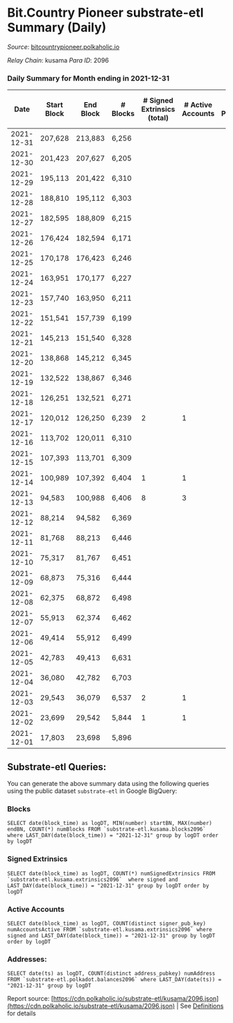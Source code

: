 # Bit.Country Pioneer substrate-etl Summary (Daily)

_Source_: [bitcountrypioneer.polkaholic.io](https://bitcountrypioneer.polkaholic.io)

*Relay Chain*: kusama
*Para ID*: 2096



### Daily Summary for Month ending in 2021-12-31


| Date | Start Block | End Block | # Blocks | # Signed Extrinsics (total) | # Active Accounts | # Passive | # New | # Addresses with Balances | # Events | # Transfers | # XCM Transfers In | # XCM Transfers Out |
| ---- | ----------- | --------- | -------- | --------------------------- | ----------------- | --------- | ----- | ------------------------- | -------- | ----------- | ------------------ | ------------------- |
| 2021-12-31 | 207,628 | 213,883 | 6,256  |  |  |  |  | 5 | 12,513 |   |   |   |
| 2021-12-30 | 201,423 | 207,627 | 6,205  |  |  |  |  | 5 | 12,411 |   |   |   |
| 2021-12-29 | 195,113 | 201,422 | 6,310  |  |  |  |  | 5 | 12,620 |   |   |   |
| 2021-12-28 | 188,810 | 195,112 | 6,303  |  |  |  |  | 5 | 12,607 |   |   |   |
| 2021-12-27 | 182,595 | 188,809 | 6,215  |  |  |  |  | 5 | 12,431 |   |   |   |
| 2021-12-26 | 176,424 | 182,594 | 6,171  |  |  |  |  | 5 | 12,343 |   |   |   |
| 2021-12-25 | 170,178 | 176,423 | 6,246  |  |  |  |  | 5 | 12,493 |   |   |   |
| 2021-12-24 | 163,951 | 170,177 | 6,227  |  |  |  |  | 5 | 12,455 |   |   |   |
| 2021-12-23 | 157,740 | 163,950 | 6,211  |  |  |  |  | 5 | 12,423 |   |   |   |
| 2021-12-22 | 151,541 | 157,739 | 6,199  |  |  |  |  | 5 | 12,398 |   |   |   |
| 2021-12-21 | 145,213 | 151,540 | 6,328  |  |  |  |  | 5 | 12,657 |   |   |   |
| 2021-12-20 | 138,868 | 145,212 | 6,345  |  |  |  |  | 5 | 12,691 |   |   |   |
| 2021-12-19 | 132,522 | 138,867 | 6,346  |  |  |  |  | 5 | 12,693 |   |   |   |
| 2021-12-18 | 126,251 | 132,521 | 6,271  |  |  |  |  | 5 | 12,543 |   |   |   |
| 2021-12-17 | 120,012 | 126,250 | 6,239  | 2 | 1 |  |  | 5 | 12,485 |   |   |   |
| 2021-12-16 | 113,702 | 120,011 | 6,310  |  |  |  |  | 5 | 12,621 |   |   |   |
| 2021-12-15 | 107,393 | 113,701 | 6,309  |  |  |  |  | 5 | 12,619 |   |   |   |
| 2021-12-14 | 100,989 | 107,392 | 6,404  | 1 | 1 |  |  | 5 | 12,814 |   |   |   |
| 2021-12-13 | 94,583 | 100,988 | 6,406  | 8 | 3 |  |  | 5 | 12,841 | 1  |   |   |
| 2021-12-12 | 88,214 | 94,582 | 6,369  |  |  |  |  | 4 | 12,739 |   |   |   |
| 2021-12-11 | 81,768 | 88,213 | 6,446  |  |  |  |  | 4 | 12,893 |   |   |   |
| 2021-12-10 | 75,317 | 81,767 | 6,451  |  |  |  |  | 4 | 12,903 |   |   |   |
| 2021-12-09 | 68,873 | 75,316 | 6,444  |  |  |  |  | 4 | 12,889 |   |   |   |
| 2021-12-08 | 62,375 | 68,872 | 6,498  |  |  |  |  | 4 | 12,997 |   |   |   |
| 2021-12-07 | 55,913 | 62,374 | 6,462  |  |  |  |  | 4 | 12,925 |   |   |   |
| 2021-12-06 | 49,414 | 55,912 | 6,499  |  |  |  |  | 4 | 12,999 |   |   |   |
| 2021-12-05 | 42,783 | 49,413 | 6,631  |  |  |  |  | 4 | 13,263 |   |   |   |
| 2021-12-04 | 36,080 | 42,782 | 6,703  |  |  |  |  | 4 | 13,406 |   |   |   |
| 2021-12-03 | 29,543 | 36,079 | 6,537  | 2 | 1 |  |  | 4 | 13,079 |   |   |   |
| 2021-12-02 | 23,699 | 29,542 | 5,844  | 1 | 1 |  |  | 4 | 11,691 | 1  |   |   |
| 2021-12-01 | 17,803 | 23,698 | 5,896  |  |  |  |  | 4 | 11,793 |   |   |   |

## Substrate-etl Queries:
You can generate the above summary data using the following queries using the public dataset `substrate-etl` in Google BigQuery:


### Blocks
```
SELECT date(block_time) as logDT, MIN(number) startBN, MAX(number) endBN, COUNT(*) numBlocks FROM `substrate-etl.kusama.blocks2096`  where LAST_DAY(date(block_time)) = "2021-12-31" group by logDT order by logDT
```


### Signed Extrinsics
```
SELECT date(block_time) as logDT, COUNT(*) numSignedExtrinsics FROM `substrate-etl.kusama.extrinsics2096`  where signed and LAST_DAY(date(block_time)) = "2021-12-31" group by logDT order by logDT
```


### Active Accounts
```
SELECT date(block_time) as logDT, COUNT(distinct signer_pub_key) numAccountsActive FROM `substrate-etl.kusama.extrinsics2096` where signed and LAST_DAY(date(block_time)) = "2021-12-31" group by logDT order by logDT
```


### Addresses:
```
SELECT date(ts) as logDT, COUNT(distinct address_pubkey) numAddress FROM `substrate-etl.polkadot.balances2096` where LAST_DAY(date(ts)) = "2021-12-31" group by logDT
```



Report source: [https://cdn.polkaholic.io/substrate-etl/kusama/2096.json](https://cdn.polkaholic.io/substrate-etl/kusama/2096.json) | See [Definitions](/DEFINITIONS.md) for details
